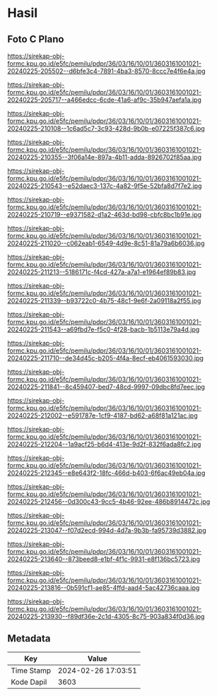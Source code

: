 # Hasil

## Foto C Plano

https://sirekap-obj-formc.kpu.go.id/e5fc/pemilu/pdpr/36/03/16/10/01/3603161001021-20240225-205502--d6bfe3c4-7891-4ba3-8570-8ccc7e4f6e4a.jpg

https://sirekap-obj-formc.kpu.go.id/e5fc/pemilu/pdpr/36/03/16/10/01/3603161001021-20240225-205717--a466edcc-6cde-41a6-af9c-35b947aefa1a.jpg

https://sirekap-obj-formc.kpu.go.id/e5fc/pemilu/pdpr/36/03/16/10/01/3603161001021-20240225-210108--1c6ad5c7-3c93-428d-9b0b-e07225f387c6.jpg

https://sirekap-obj-formc.kpu.go.id/e5fc/pemilu/pdpr/36/03/16/10/01/3603161001021-20240225-210355--3f06a14e-897a-4b11-adda-8926702f85aa.jpg

https://sirekap-obj-formc.kpu.go.id/e5fc/pemilu/pdpr/36/03/16/10/01/3603161001021-20240225-210543--e52daec3-137c-4a82-9f5e-52bfa8d7f7e2.jpg

https://sirekap-obj-formc.kpu.go.id/e5fc/pemilu/pdpr/36/03/16/10/01/3603161001021-20240225-210719--e9371582-d1a2-463d-bd98-cbfc8bc1b91e.jpg

https://sirekap-obj-formc.kpu.go.id/e5fc/pemilu/pdpr/36/03/16/10/01/3603161001021-20240225-211020--c062eab1-6549-4d9e-8c51-81a79a6b6036.jpg

https://sirekap-obj-formc.kpu.go.id/e5fc/pemilu/pdpr/36/03/16/10/01/3603161001021-20240225-211213--5186171c-f4cd-427a-a7a1-e1964ef89b83.jpg

https://sirekap-obj-formc.kpu.go.id/e5fc/pemilu/pdpr/36/03/16/10/01/3603161001021-20240225-211339--b93722c0-4b75-48c1-9e6f-2a09118a2f55.jpg

https://sirekap-obj-formc.kpu.go.id/e5fc/pemilu/pdpr/36/03/16/10/01/3603161001021-20240225-211543--a69fbd7e-f5c0-4f28-bacb-1b5113e79a4d.jpg

https://sirekap-obj-formc.kpu.go.id/e5fc/pemilu/pdpr/36/03/16/10/01/3603161001021-20240225-211710--de34d45c-b205-4f4a-8ecf-eb4061593030.jpg

https://sirekap-obj-formc.kpu.go.id/e5fc/pemilu/pdpr/36/03/16/10/01/3603161001021-20240225-211841--8c459407-bed7-48cd-9997-09dbc8fd7eec.jpg

https://sirekap-obj-formc.kpu.go.id/e5fc/pemilu/pdpr/36/03/16/10/01/3603161001021-20240225-212002--e591787e-1cf9-4187-bd62-a68f81a121ac.jpg

https://sirekap-obj-formc.kpu.go.id/e5fc/pemilu/pdpr/36/03/16/10/01/3603161001021-20240225-212204--1a9acf25-b6d4-413e-9d2f-832f6ada8fc2.jpg

https://sirekap-obj-formc.kpu.go.id/e5fc/pemilu/pdpr/36/03/16/10/01/3603161001021-20240225-212345--e8e643f2-18fc-466d-b403-6f6ac49eb04a.jpg

https://sirekap-obj-formc.kpu.go.id/e5fc/pemilu/pdpr/36/03/16/10/01/3603161001021-20240225-212456--0d300c43-9cc5-4b46-92ee-486b8914472c.jpg

https://sirekap-obj-formc.kpu.go.id/e5fc/pemilu/pdpr/36/03/16/10/01/3603161001021-20240225-213047--f07d2ecd-994d-4d7a-9b3b-fa95739d3882.jpg

https://sirekap-obj-formc.kpu.go.id/e5fc/pemilu/pdpr/36/03/16/10/01/3603161001021-20240225-213640--873beed8-e1bf-4f1c-9931-e8f136bc5723.jpg

https://sirekap-obj-formc.kpu.go.id/e5fc/pemilu/pdpr/36/03/16/10/01/3603161001021-20240225-213816--0b591cf1-ae85-4ffd-aad4-5ac42736caaa.jpg

https://sirekap-obj-formc.kpu.go.id/e5fc/pemilu/pdpr/36/03/16/10/01/3603161001021-20240225-213930--f89df36e-2c1d-4305-8c75-903a834f0d36.jpg


## Metadata

| Key        | Value               |
| ---------- | ------------------- |
| Time Stamp | 2024-02-26 17:03:51 |
| Kode Dapil | 3603                |



